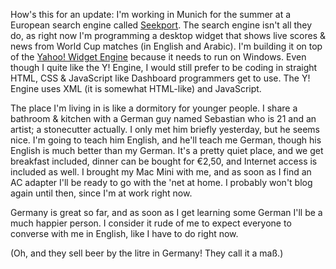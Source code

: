 How's this for an update: I'm working in Munich for the summer at a European search engine called <a href="http://www.seekport.co.uk/">Seekport</a>. The search engine isn't all they do, as right now I'm programming a desktop widget that shows live scores &amp; news from World Cup matches (in English and Arabic). I'm building it on top of the <a href="http://widgets.yahoo.com/">Yahoo! Widget Engine</a> because it needs to run on Windows. Even though I quite like the Y! Engine, I would still prefer to be coding in straight HTML, CSS & JavaScript like Dashboard programmers get to use. The Y! Engine uses XML (it is somewhat HTML-like) and JavaScript.

The place I'm living in is like a dormitory for younger people. I share a bathroom & kitchen with a German guy named Sebastian who is 21 and an artist; a stonecutter actually. I only met him briefly yesterday, but he seems nice. I'm going to teach him English, and he'll teach me German, though his English is much better than my German. It's a pretty quiet place, and we get breakfast included, dinner can be bought for €2,50, and Internet access is included as well. I brought my Mac Mini with me, and as soon as I find an AC adapter I'll be ready to go with the 'net at home. I probably won't blog again until then, since I'm at work right now.

Germany is great so far, and as soon as I get learning some German I'll be a much happier person. I consider it rude of me to expect everyone to converse with me in English, like I have to do right now.

(Oh, and they sell beer by the litre in Germany! They call it a maß.)
